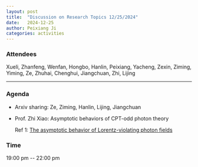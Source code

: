 ```yaml
---
layout: post
title:  "Discussion on Research Topics 12/25/2024"
date:   2024-12-25
author: Peixiang Ji
categories: activities
---
```


### Attendees

Xueli, Zhanfeng, Wenfan, Hongbo, Hanlin, Peixiang, Yacheng, Zexin, Ziming, Yiming, Ze, Zhuhai, Chenghui, Jiangchuan, Zhi, Lijing

---

### Agenda

- Arxiv sharing: Ze, Ziming, Hanlin, Lijing, Jiangchuan

- Prof. Zhi Xiao: Asymptotic behaviors of CPT-odd photon theory

  Ref 1: [The asymptotic behavior of Lorentz-violating photon fields](https://arxiv.org/abs/2410.04975)

  
### Time

19:00 pm -- 22:00 pm
